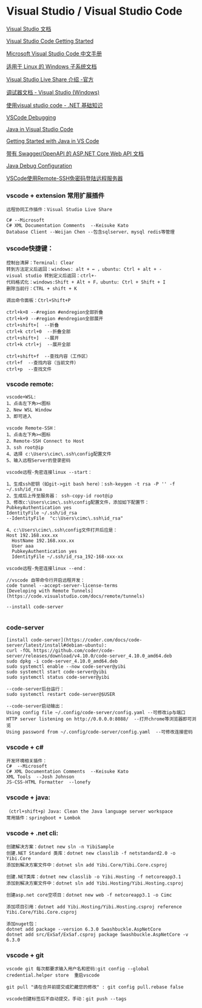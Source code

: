 # Visual Studio / Visual Studio Code

[Visual Studio 文档](https://docs.microsoft.com/zh-cn/visualstudio/windows/?view=vs-2019)

[Visual Studio Code Getting Started](https://code.visualstudio.com/docs)

[Microsoft Visual Studio Code 中文手册](https://www.cntofu.com/book/98/README.md)

[适用于 Linux 的 Windows 子系统文档](https://docs.microsoft.com/zh-cn/windows/wsl/)

[Visual Studio Live Share 介绍 -官方](https://docs.microsoft.com/zh-cn/visualstudio/liveshare/)

[调试器文档 - Visual Studio (Windows)](https://learn.microsoft.com/zh-cn/visualstudio/debugger/?view=vs-2022)

[使用visual studio code - .NET 基础知识](https://docs.microsoft.com/zh-cn/dotnet/core/tutorials/library-with-visual-studio-code)

[VSCode Debugging](https://code.visualstudio.com/docs/editor/debugging)

[Java in Visual Studio Code](https://code.visualstudio.com/docs/languages/java)

[Getting Started with Java in VS Code](https://code.visualstudio.com/docs/java/java-tutorial)

[带有 Swagger/OpenAPI 的 ASP.NET Core Web API 文档](https://docs.microsoft.com/zh-cn/aspnet/core/tutorials/web-api-help-pages-using-swagger?view=aspnetcore-6.0)

[Java Debug Configuration](https://github.com/microsoft/vscode-java-debug/blob/master/Configuration.md)

[VSCode使用Remote-SSH免密码登陆远程服务器](https://www.cnblogs.com/pzzrudlf/articles/12287162.html)

### vscode + extension 常用扩展插件
```
远程协同工作插件：Visual Studio Live Share

C# --Microsoft
C# XML Documentation Comments  --Keisuke Kato
Database Client --Weijan Chen --包含sqlserver、mysql redis等管理
```

### vscode快捷键：
```
控制台清屏：Terminal: Clear
转到方法定义后返回：windows: alt + ← ，ubuntu: Ctrl + alt + -
visual studio 转到定义后返回：ctrl+-
代码格式化：windows:Shift + Alt + F，ubuntu: Ctrl + Shift + I
删除当前行：CTRL + shift + K

调出命令面板：Ctrl+Shift+P

ctrl+k+8 --#region #endregion全部折叠
ctrl+k+9 --#region #endregion全部展开
ctrl+shift+[  --折叠
ctrl+k ctrl+0  --折叠全部
ctrl+shift+]  --展开
ctrl+k ctrl+j  --展开全部

ctrl+shift+f  --查找内容（工作区）
ctrl+f  --查找内容（当前文件）
ctrl+p  --查找文件

```

### vscode remote:
```
vscode+WSL:
1、点击左下角><图标
2、New WSL Window
3、即可进入

vscode Remote-SSH：
1、点击左下角><图标
2、Remote-SSH Connect to Host
3、ssh root@ip
4、选择 c:\Users\cimc\.ssh\config配置文件
5、输入远程Server的登录密码

vscode远程-免密连接linux --start：

1、生成ssh密钥（如git->git bash here）：ssh-keygen -t rsa -P '' -f ~/.ssh/id_rsa
2、生成后上传至服务器： ssh-copy-id root@ip
3、修改c:\Users\cimc\.ssh\config配置文件，添加如下配置节：
PubkeyAuthentication yes
IdentityFile ~/.ssh/id_rsa
--IdentityFile  "c:\Users\cimc\.ssh\id_rsa"

4、c:\Users\cimc\.ssh\config文件打开后应是：
Host 192.168.xxx.xx
  HostName 192.168.xxx.xx
  User aaa
  PubkeyAuthentication yes
  IdentityFile ~/.ssh/id_rsa_192-168-xxx-xx

vscode远程-免密连接linux --end：

//vscode 自带命令行开启远程开发：
code tunnel --accept-server-license-terms
[Developing with Remote Tunnels](https://code.visualstudio.com/docs/remote/tunnels)

--install code-server


```

### code-server
```
[install code-server](https://coder.com/docs/code-server/latest/install#debian-ubuntu):
curl -fOL https://github.com/coder/code-server/releases/download/v4.10.0/code-server_4.10.0_amd64.deb
sudo dpkg -i code-server_4.10.0_amd64.deb
sudo systemctl enable --now code-server@yibi
sudo systemctl start code-server@yibi
sudo systemctl status code-server@yibi

--code-server后台运行：
sudo systemctl restart code-server@$USER

--code-server启动输出：
Using config file ~/.config/code-server/config.yaml --可修改ip与端口
HTTP server listening on http://0.0.0.0:8088/  --打开chrome等浏览器即可浏览
Using password from ~/.config/code-server/config.yaml  --可修改连接密码

```

### vscode + c#
```
开发环境相关插件：
C#  --Microsoft
C# XML Documentation Comments  --Keisuke Kato
XML Tools  --Josh Johnson
JS-CSS-HTML Formatter  --lonefy

```

### vscode + java:

```
（ctrl+shift+p）Java: Clean the Java language server workspace
常用插件：springboot + Lombok
```

### vscode + .net cli:

```
创建解决方案：dotnet new sln -n YibiSample
创建.NET Standard 类库：dotnet new classlib -f netstandard2.0 -o Yibi.Core
添加到解决方案文件中：dotnet sln add Yibi.Core/Yibi.Core.csproj

创建.NET类库：dotnet new classlib -o Yibi.Hosting -f netcoreapp3.1
添加到解决方案文件中：dotnet sln add Yibi.Hosting/Yibi.Hosting.csproj

创建asp.net core空项目：dotnet new web -f netcoreapp3.1 -o Cimc

添加项目引用：dotnet add Yibi.Hosting/Yibi.Hosting.csproj reference Yibi.Core/Yibi.Core.csproj

添加nuget包：
dotnet add package --version 6.3.0 Swashbuckle.AspNetCore
dotnet add src/ExSaf/ExSaf.csproj package Swashbuckle.AspNetCore -v 6.3.0

```

### vscode + git
```
vscode git 每次都要求输入用户名和密码:git config --global credential.helper store  重启vscode

git pull "请在合并前提交或贮藏您的修改" : git config pull.rebase false

vscode创建标签后不自动提交，手动：git push --tags
```




